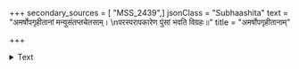 +++
secondary_sources = [ "MSS_2439",]
jsonClass = "Subhaashita"
text = "अमर्षोपगृहीतानां मन्युसंतप्तचेतसाम्।  \nपरस्परापकारेण पुंसां भवति विग्रहः॥"
title = "अमर्षोपगृहीतानाम्"

+++

<details><summary>Text</summary>

अमर्षोपगृहीतानां मन्युसंतप्तचेतसाम्।  
परस्परापकारेण पुंसां भवति विग्रहः॥
</details>
